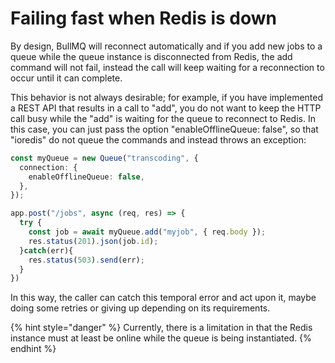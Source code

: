 # Failing fast when Redis is down

By design, BullMQ will reconnect automatically and if you add new jobs to a queue while the queue instance is disconnected from Redis, the add command will not fail, instead the call will keep waiting for a reconnection to occur until it can complete.

This behavior is not always desirable; for example, if you have implemented a REST API that results in a call to "add", you do not want to keep the HTTP call busy while the "add" is waiting for the queue to reconnect to Redis. In this case, you can just pass the option "enableOfflineQueue: false", so that "ioredis" do not queue the commands and instead throws an exception:

```typescript
const myQueue = new Queue("transcoding", {
  connection: {
    enableOfflineQueue: false,
  },
});

app.post("/jobs", async (req, res) => {
  try {
    const job = await myQueue.add("myjob", { req.body });
    res.status(201).json(job.id);
  }catch(err){
    res.status(503).send(err);
  }
})
```

In this way, the caller can catch this temporal error and act upon it, maybe doing some retries or giving up depending on its requirements.

{% hint style="danger" %}
Currently, there is a limitation in that the Redis instance must at least be online while the queue is being instantiated.
{% endhint %}
